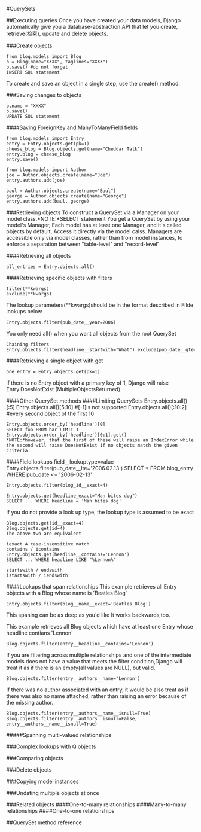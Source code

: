 #QuerySets

##Executing queries
Once you have created your data models, Django automatically give you a database-abstraction API that let you create, retrieve(检索), update and delete objects.

###Create objects 

	from blog.models import Blog
	b = Blog(name="XXXX", taglines="XXXX")
	b.save() #do not forget
	INSERT SQL statement

To create and save an object in a single step, use the create() method.

###Saving changes to objects

	b.name = "XXXX"
	b.save()
	UPDATE SQL statement

####Saving ForeignKey and ManyToManyField fields

	from blog.models import Entry
	entry = Entry.objects.get(pk=1)
	cheese_blog = Blog.objects.get(name="Cheddar Talk")
	entry.blog = cheese_blog
	entry.save()

	from blog.models import Author
	joe = Author.objects.create(name="Joe")
	entry.authors.add(joe)

	baul = Author.objects.create(name="Baul")
	george = Author.objects.create(name="George")
	entry.authors.add(baul, george)

###Retrieving objects
To construct a QuerySet via a Manager on your model class.*NOTE:*SELECT statement
You get a QuerySet by using your model's Manager, Each  model has at least one Manager, and it's called objects by default, Access it directly via the model calss.
Managers are accessible only via model classes, rather than from model instances, to enforce a separation between "table-level" and "record-level"

####Retrieving all objects

	all_entries = Entry.objects.all()

####Retrieving specific objects with filters

	filter(**kwargs)
	exclude(**kwargs)

The lookup parameters(**kwargs)should be in the format described in Filde lookups below.

	Entry.objects.filter(pub_date__year=2006)

You only need all() when you want all objects from the root QuerySet

	Chaining filters
	Entry.objects.filter(headline__startwith="What").exclude(pub_date__gte=datetime.now()).filter(pub_date__gte=datetime(2005,1,1))

####Retrieving a single object with get

	one_entry = Entry.objects.get(pk=1)
	
if there is no Entry object with a primary key of 1, Django will raise Entry.DoesNotExist (MultipleObjectsReturned)

####Other QuerySet methods
####Limiting QuerySets
	Entry.objects.all()[:5]
	Entry.objects.all()[5:10] #[-1]is not supported
	Entry.objects.all()[:10:2] #every second object of the first 10
	
	Entry.objects.order_by('headline')[0]
	SELECT foo FROM bar LIMIT 1
	Entry.objects.order_by('headline')[0:1].get()
	*NOTE:*however, that the first of these will raise an IndexError while the second will raise DoesNotExist if no objects match the given criteria.

####Field lookups
	field__lookuptype=value
	Entry.objects.filter(pub_date__lte='2006.02.13')
	SELECT * FROM blog_entry WHERE pub_date <= '2006-02-13'

	Entry.objects.filter(blog_id__exact=4)

	Entry.objects.get(headline_exact="Man bites dog")
	SELECT ... WHERE headline = 'Man bites dog'
	
If you do not provide a look up type, the lookup type is assumed to be exact
	
	Blog.objects.get(id__exact=4)
	Blog.objects.get(id=4)
	The above two are equivalent

	iexact A case-insensitive match
	contains / icontains
	Entry.objects.get(headline__contains='Lennon')
	SELECT ... WHERE headline LIKE "%Lennon%"

	startswith / endswith
	istartswith / iendswith

####Lookups that span relationships
This example retrieves all Entry objects with a Blog whose name is 'Beatles Blog'
	
	Entry.objects.filter(blog__name__exact='Beatles Blog')

This spaning can be as deep as you'd like
It works backwards,too.
	
This example retrieves all Blog objects which have at least one Entry whose headline contians 'Lennon'

	Blog.objects.filter(entry__headline__contains='Lennon')

If you are filtering across multiple relationships and one of the intermediate models does not have a value that meets the filter condition,Django will treat it as if there is an empty(all values are NULL), but valid.

	Blog.objects.filter(entry__authors__name='Lennon')

If there was no author associated with an entry, it would be also treat as if there was also no name attached, rather than raising an error because of the missing author.

	Blog.objects.filter(entry__authors__name__isnull=True)
	Blog.objects.filter(entry__authors__isnull=False, entry__authors__name__isnull=True)

#####Spanning multi-valued relationships

###Complex lookups with Q objects

###Comparing objects

###Delete objects

###Copying model instances

###Undating multiple objects at once

###Related objects
####One-to-many relationships
####Many-to-many relationships
####One-to-one relationships


##QuerySet method reference


